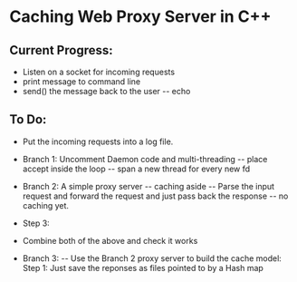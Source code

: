 # Caching Web Proxy Server in C++

## Current Progress:
* Listen on a socket for incoming requests
* print message to command line
* send() the message back to the user -- echo


## To Do:

* Put the incoming requests into a log file.

* Branch 1: Uncomment Daemon code and multi-threading
--  place accept inside the loop -- span a new thread for every new fd

* Branch 2: A simple proxy server -- caching aside
-- Parse the input request and forward the request and just pass back the response -- no caching yet.

* Step 3:
- Combine both of the above and check it works

* Branch 3:
-- Use the Branch 2 proxy server to build the cache model:
   Step 1: Just save the reponses as files pointed to by a Hash map
   